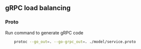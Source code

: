 ## gRPC load balancing

### Proto

Run command to generate gRPC code
```bash
    protoc --go_out=. --go-grpc_out=. ./model/service.proto
```